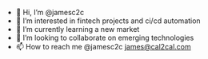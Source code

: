 - 👋 Hi, I’m @jamesc2c
- 👀 I’m interested in fintech projects and ci/cd automation
- 🌱 I’m currently learning a new market 
- 💞️ I’m looking to collaborate on emerging technologies
- 📫 How to reach me @jamesc2c james@cal2cal.com

<!---
jamesc2c/jamesc2c is a ✨ special ✨ repository because its `README.md` (this file) appears on your GitHub profile.
You can click the Preview link to take a look at your changes.
--->
